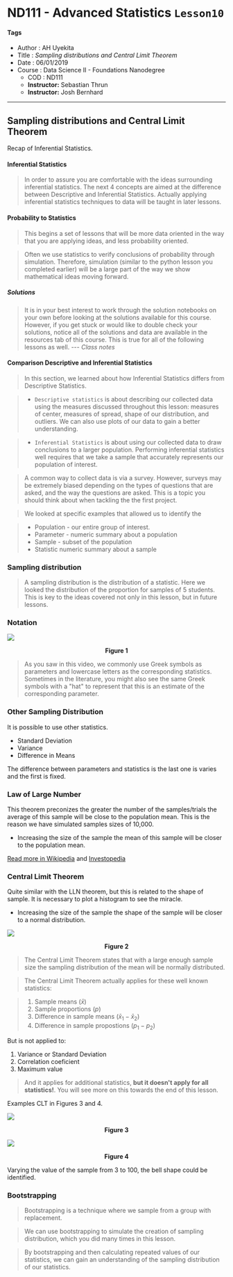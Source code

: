 # ND111 - Advanced Statistics `Lesson10`

#### Tags
* Author : AH Uyekita
* Title  : _Sampling distributions and Central Limit Theorem_
* Date   : 06/01/2019
* Course : Data Science II - Foundations Nanodegree
    * COD    : ND111
    * **Instructor:** Sebastian Thrun
    * **Instructor:** Josh Bernhard

********************************************************************************

## Sampling distributions and Central Limit Theorem

Recap of Inferential Statistics.

#### Inferential Statistics

>In order to assure you are comfortable with the ideas surrounding inferential statistics. The next 4 concepts are aimed at the difference between Descriptive and Inferential Statistics. Actually applying inferential statistics techniques to data will be taught in later lessons.

#### Probability to Statistics

>This begins a set of lessons that will be more data oriented in the way that you are applying ideas, and less probability oriented.

>Often we use statistics to verify conclusions of probability through simulation. Therefore, simulation (similar to the python lesson you completed earlier) will be a large part of the way we show mathematical ideas moving forward.

##### Solutions

>It is in your best interest to work through the solution notebooks on your own before looking at the solutions available for this course. However, if you get stuck or would like to double check your solutions, notice all of the solutions and data are available in the resources tab of this course. This is true for all of the following lessons as well. --- <cite>Class notes</cite>

#### Comparison Descriptive and Inferential Statistics

>In this section, we learned about how Inferential Statistics differs from Descriptive Statistics.

>* `Descriptive statistics` is about describing our collected data using the measures discussed throughout this lesson: measures of center, measures of spread, shape of our distribution, and outliers. We can also use plots of our data to gain a better understanding.


>* `Inferential Statistics` is about using our collected data to draw conclusions to a larger population. Performing inferential statistics well requires that we take a sample that accurately represents our population of interest.

>A common way to collect data is via a survey. However, surveys may be extremely biased depending on the types of questions that are asked, and the way the questions are asked. This is a topic you should think about when tackling the the first project.

>We looked at specific examples that allowed us to identify the

>* Population - our entire group of interest.
>* Parameter - numeric summary about a population
>* Sample - subset of the population
>* Statistic numeric summary about a sample

### Sampling distribution

>A sampling distribution is the distribution of a statistic. Here we looked the distribution of the proportion for samples of 5 students. This is key to the ideas covered not only in this lesson, but in future lessons.

### Notation

![](01-img/c4_l10_01.png)

<center><strong>Figure 1</strong></center>


>As you saw in this video, we commonly use Greek symbols as parameters and lowercase letters as the corresponding statistics. Sometimes in the literature, you might also see the same Greek symbols with a "hat" to represent that this is an estimate of the corresponding parameter.

### Other Sampling Distribution

It is possible to use other statistics.

* Standard Deviation
* Variance
* Difference in Means

The difference between parameters and statistics is the last one is varies and the first is fixed.

### Law of Large Number

This theorem preconizes the greater the number of the samples/trials the average of this sample will be close to the population mean. This is the reason we have simulated samples sizes of 10,000.

* Increasing the size of the sample the mean of this sample will be closer to the population mean.

[Read more in Wikipedia][wiki_lln] and [Investopedia][investopedia_lln]

[wiki_lln]: https://en.wikipedia.org/wiki/Law_of_large_numbers
[investopedia_lln]: https://www.investopedia.com/terms/l/lawoflargenumbers.asp

### Central Limit Theorem

Quite similar with the LLN theorem, but this is related to the shape of sample. It is necessary to plot a histogram to see the miracle.

* Increasing the size of the sample the shape of the sample will be closer to a normal distribution.

![](01-img/c4_l10_02.png)

<center><strong>Figure 2</strong></center>

>The Central Limit Theorem states that with a large enough sample size the sampling distribution of the mean will be normally distributed.

>The Central Limit Theorem actually applies for these well known statistics:

>1. Sample means ($\bar x$)
>2. Sample proportions ($p$)
>3. Difference in sample means ($\bar x_1 - \bar x_2$)
>4. Difference in sample propostions ($p_1 - p_2$)

But is not applied to:

1. Variance or Standard Deviation
2. Correlation coeficient
3. Maximum value

>And it applies for additional statistics, **but it doesn't apply for all statistics!**. You will see more on this towards the end of this lesson.

Examples CLT in Figures 3 and 4.

![](01-img/c4_l10_03.png)

<center><strong>Figure 3</strong></center>

![](01-img/c4_l10_04.png)

<center><strong>Figure 4</strong></center>

Varying the value of the sample from 3 to 100, the bell shape could be identified.

### Bootstrapping

>Bootstrapping is a technique where we sample from a group with replacement.

>We can use bootstrapping to simulate the creation of sampling distribution, which you did many times in this lesson.

>By bootstrapping and then calculating repeated values of our statistics, we can gain an understanding of the sampling distribution of our statistics.
